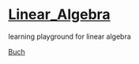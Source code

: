 # [Linear_Algebra]()
learning playground for linear algebra 

[Buch](https://link.springer.com/content/pdf/10.1007/978-3-540-75502-9.pdf)
